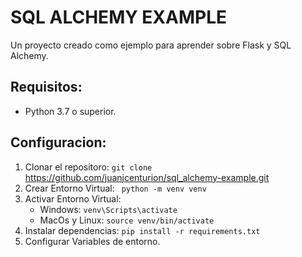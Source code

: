 # SQL ALCHEMY EXAMPLE

Un proyecto creado como ejemplo para aprender sobre Flask y SQL Alchemy.

## Requisitos:
- Python 3.7 o superior.

## Configuracion:

1. Clonar el repositoro:
```git clone``` https://github.com/juanjcenturion/sql_alchemy-example.git  
2. Crear Entorno Virtual:
``` python -m venv venv```
3. Activar Entorno Virtual:
    * Windows:
```venv\Scripts\activate```
    * MacOs y Linux:
```source venv/bin/activate```
4. Instalar dependencias:
```pip install -r requirements.txt```
5. Configurar Variables de entorno.

